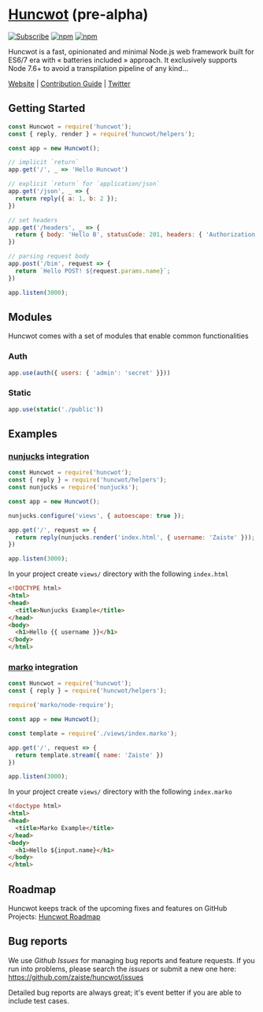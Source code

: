 # [Huncwot](https://huncwot.org) (pre-alpha)


[![Subscribe](https://img.shields.io/badge/%20huncwot%20-%20newsletter%20-blue.svg)](https://landing.mailerlite.com/webforms/landing/a3k0m1)
[![npm](https://img.shields.io/npm/v/huncwot.svg)](https://www.npmjs.com/package/huncwot)
[![npm](https://img.shields.io/npm/dm/huncwot.svg)](https://www.npmjs.com/package/huncwot)

Huncwot is a fast, opinionated and minimal Node.js web framework built for ES6/7 era with « batteries included » approach. It exclusively supports Node 7.6+ to avoid a transpilation pipeline of any kind...

[Website](https://huncwot.org) |
[Contribution Guide](CONTRIBUTING.md) |
[Twitter](http://twitter.com/huncwot)

## Getting Started 

```js
const Huncwot = require('huncwot');
const { reply, render } = require('huncwot/helpers');

const app = new Huncwot();

// implicit `return`
app.get('/', _ => 'Hello Huncwot')

// explicit `return` for `application/json`
app.get('/json', _ => {
  return reply({ a: 1, b: 2 });
})

// set headers
app.get('/headers', _ => {
  return { body: 'Hello B', statusCode: 201, headers: { 'Authorization': 'PASS' } }
})

// parsing request body 
app.post('/bim', request => {
  return `Hello POST! ${request.params.name}`;
})

app.listen(3000);
```

## Modules

Huncwot comes with a set of modules that enable common functionalities

### Auth

```js
app.use(auth({ users: { 'admin': 'secret' }}))
```

### Static

```js
app.use(static('./public'))
```

## Examples

### [nunjucks](https://mozilla.github.io/nunjucks/) integration

```js
const Huncwot = require('huncwot');
const { reply } = require('huncwot/helpers');
const nunjucks = require('nunjucks');

const app = new Huncwot();

nunjucks.configure('views', { autoescape: true });

app.get('/', request => {
  return reply(nunjucks.render('index.html', { username: 'Zaiste' }));
})

app.listen(3000);
```

In your project create `views/` directory with the following `index.html`

```html
<!DOCTYPE html>
<html>
<head>
  <title>Nunjucks Example</title>
</head>
<body>
  <h1>Hello {{ username }}</h1>
</body>
</html>
```

### [marko](http://markojs.com) integration

```js
const Huncwot = require('huncwot');
const { reply } = require('huncwot/helpers');

require('marko/node-require');

const app = new Huncwot();

const template = require('./views/index.marko');

app.get('/', request => {
  return template.stream({ name: 'Zaiste' })
})

app.listen(3000);
```

In your project create `views/` directory with the following `index.marko`

```html
<!doctype html>
<html>
<head>
  <title>Marko Example</title>
</head>
<body>
  <h1>Hello ${input.name}</h1>
</body>
</html>
```

## Roadmap

Huncwot keeps track of the upcoming fixes and features on GitHub Projects: [Huncwot Roadmap](https://github.com/zaiste/huncwot/projects/1)

## Bug reports

We use *Github Issues* for managing bug reports and feature requests. If you run
into problems, please search the *issues* or submit a new one here:
https://github.com/zaiste/huncwot/issues

Detailed bug reports are always great; it's event better if you are able to
include test cases.
